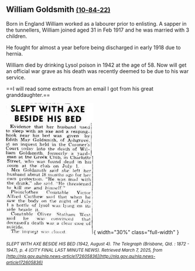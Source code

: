 ## William Goldsmith <small>[(10‑84‑22)](https://brisbane.discovereverafter.com/profile/31827081 "Go to Memorial Information" )</small>

Born in England William worked as a labourer prior to enlisting. A sapper in the tunnellers, William joined aged 31 in Feb 1917 and he was married with 3 children.

He fought for almost a year before being discharged in early 1918 due to hernia.

William died by drinking Lysol poison in 1942 at the age of 58. Now will get an official war grave as his death was recently deemed to be due to his war service. 

==I will read some extracts from an email I got from his great granddaughter.==

 ![SLEPT WITH AXE BESIDE HIS BED](../assets/slept-with-axe-beside-his-bed-1942.jpg){ width="30%" class="full-width" } 

*<small>SLEPT WITH AXE BESIDE HIS BED (1942, August 4). The Telegraph (Brisbane, Qld. : 1872 - 1947), p. 4 (CITY FINAL LAST MINUTE NEWS). Retrieved March 7, 2025, from [http://nla.gov.au/nla.news-article172605836](http://nla.gov.au/nla.news-article172605836)</small>*
